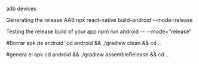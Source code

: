 

adb devices

Generating the release AAB
npx react-native build-android --mode=release

Testing the release build of your app
npm run android -- --mode="release"

#Borrar apk de android'
cd android && ./gradlew clean &&  cd ..

#genera el apk
cd android && ./gradlew assembleRelease && cd ..